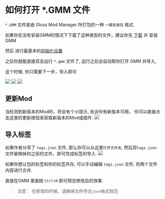 # 如何打开 *.GMM 文件


`*.GMM` 文件是由 Gloss Mod Manager 所打包的一种 `一键安装包` 格式.

如果你在没有安装GMM的情况下下载了这种类型的文件，建议你先 [下载](/GMM/README.html#如何下载？) 并 安装  GMM 

然后 进行最基本的[初始化设置](/GMM/Use.html)

之后你就能直接双击运行 `*.gmm` 文件了, 运行之后会自动帮你打开 GMM 并导入, 

这个时候, 你只需要下一步，导入即可

![](https://mod.3dmgame.com/static/upload/mod/202311/MOD655dafb133bcf.png@webp)
![](https://mod.3dmgame.com/static/upload/mod/202311/MOD655dafb133810.png@webp)
![](https://mod.3dmgame.com/static/upload/mod/202311/MOD655dafb132e9a.png@webp)

## 更新Mod

当检测到新版本的Mod时，将会有个小提示, 告诉你有新版本可用，
你可以直接点击这里的更新按钮来获取新版本的Mod或插件.
![](https://mod.3dmgame.com/static/upload/mod/202311/MOD655db3179190e.png@webp)

## 导入标签

如果作者分享了 `tags.json` 文件, 那么你可以从这里`打开文件夹`, 然后将`tags.json`文件替换掉你之前的文件，即可完成标签的导入.
![](https://mod.3dmgame.com/static/upload/mod/202404/MOD6618a127144ff.png@webp)


如果你想让包的标签和你的标签共存, 可以手动编辑 `tags.json` 文件, 将两个文件内容进行合并.

直接在GMM 里面按 `Ctrl+R` 即可预览修改后的效果. 

> 注意： 在修改的时候，请确保文件符合`json`格式规范

